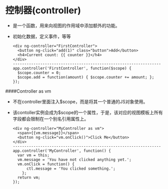 # 控制器(controller)
* 是一个函数，用来向视图的作用域中添加额外的功能。
* 初始化数据，定义事件，等等

      <div ng-controller="FirstController">
        <button ng-click="add(1)" class="button">Add</button>
        <h4>Current count: {{ counter }}</h4>
      </div>
      -----------------------------------------------------------------
      app.controller('FirstController', function($scope) {
        $scope.counter = 0;
        $scope.add = function(amount) { $scope.counter += amount; };
      });
      
####Controller as vm
* 不在controller里面注入$scope，而是将其一个普通的JS对象使用。
* 该contoller实例会成为$scope的一个属性，于是，该对应的视图模板上所有字段都会限制在一个别名引用属性上。

      <div ng-controller="MyController as vm">
        <span>{{vm.message}}</span>
        <button ng-click="vm.onClick()">Click Me</button>
      </div>
      -----------------------------------------------------------------
      app.controller('MyController', function() {
        var vm = this;
        vm.message = 'You have not clicked anything yet.';
        vm.onClick = function() {
            ctl.message = 'You clicked something.';
          };
        return vm;  
      });